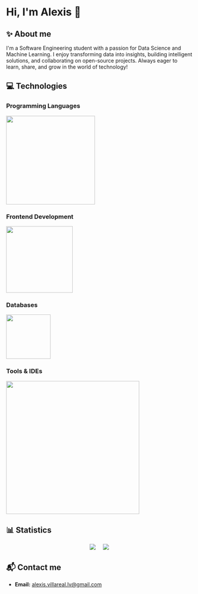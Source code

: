 # Hi, I'm Alexis 👋

## ✨ About me
I'm a Software Engineering student with a passion for Data Science and Machine Learning. I enjoy transforming data into insights, building intelligent solutions, and collaborating on open-source projects. Always eager to learn, share, and grow in the world of technology!

## 💻 Technologies

### Programming Languages
<a href="https://skillicons.dev">
  <img src="https://skillicons.dev/icons?i=python,java,c,cpp" width="240px"/>
</a>

### Frontend Development
<a href="https://skillicons.dev">
  <img src="https://skillicons.dev/icons?i=js,html,css" width="180px"/>
</a>

### Databases
<a href="https://skillicons.dev">
  <img src="https://skillicons.dev/icons?i=postgresql,mssql" width="120px"/>
</a>

### Tools & IDEs
<a href="https://skillicons.dev">
  <img src="https://skillicons.dev/icons?i=vscode,visualstudio,idea,pycharm,git,github" width="360px"/>
</a>

## 📊 Statistics
<p align="center">
  <img src="https://github-readme-stats.vercel.app/api?username=alexisv-275&show_icons=true&hide_title=true&theme=github_dark" />&nbsp;&nbsp;&nbsp;&nbsp;&nbsp;<img src="https://github-readme-stats.vercel.app/api/top-langs/?username=alexisv-275&layout=compact&theme=github_dark" />
</p>

## 📬 Contact me
- **Email:** alexis.villareal.lv@gmail.com
